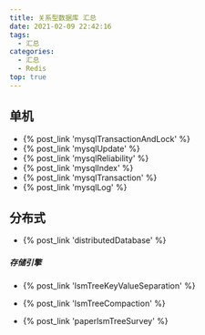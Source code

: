 ```yaml
---
title: 关系型数据库 汇总
date: 2021-02-09 22:42:16
tags:
  - 汇总
categories:
  - 汇总  
  - Redis
top: true    
---
```


<p></p>
<!-- more -->

## 单机
+ {% post_link 'mysqlTransactionAndLock'  %}
+ {% post_link 'mysqlUpdate'  %}
+ {% post_link 'mysqlReliability'  %}
+ {% post_link 'mysqlIndex'  %}
+ {% post_link 'mysqlTransaction' %}   
+ {% post_link 'mysqlLog' %}   

## 分布式
+ {% post_link 'distributedDatabase'  %}

##### 存储引擎
+ {% post_link 'lsmTreeKeyValueSeparation'  %}
+ {% post_link 'lsmTreeCompaction'  %}


+ {% post_link 'paperlsmTreeSurvey'  %}
